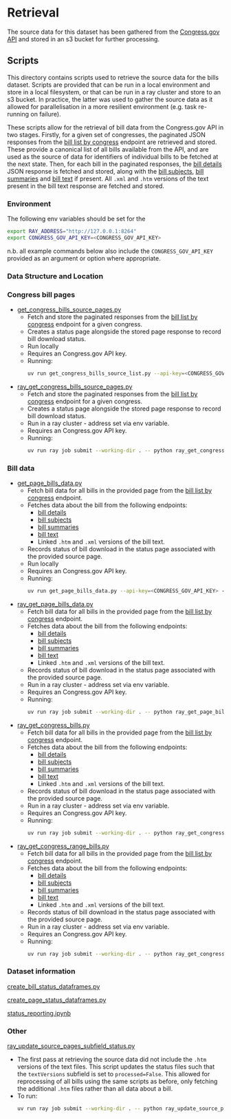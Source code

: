 # Retrieval 

The source data for this dataset has been gathered from the [Congress.gov API](https://api.congress.gov/) and stored in an s3 bucket for further processing. 


## Scripts

This directory contains scripts used to retrieve the source data for the bills dataset. Scripts are provided that can be run in a local environment and store in a local filesystem, or that can be run in a ray cluster and store to an s3  bucket. In practice, the latter was used to gather the source data as it allowed for parallelisation in a more resilient environment (e.g. task re-running on failure). 

These scripts allow for the retrieval of bill data from the Congress.gov API in two stages. Firstly, for a given set of congresses, the paginated JSON responses from the [bill list by congress](https://api.congress.gov/#/bill/bill_list_by_congress) endpoint are retrieved and stored. These provide a canonical list of all bills available from the API, and are used as the source of data for identifiers of individual bills to be fetched at the next state. Then, for each bill in the paginated responses, the [bill details](https://api.congress.gov/#/bill/bill_details) JSON response is fetched and stored, along with the [bill subjects](https://api.congress.gov/#/bill/bill_subjects), [bill summaries](https://api.congress.gov/#/bill/bill_summaries) and [bill text](https://api.congress.gov/#/bill/bill_text) if present. All `.xml` and `.htm` versions of the text present in the bill text response are fetched and stored. 

### Environment 

The following env variables should be set for the 
```sh
export RAY_ADDRESS="http://127.0.0.1:8264"
export CONGRESS_GOV_API_KEY=<CONGRESS_GOV_API_KEY>
```
n.b. all example commands below also include the `CONGRESS_GOV_API_KEY` provided as an argument or option where appropriate. 

### Data Structure and Location





### Congress bill pages

- [get_congress_bills_source_pages.py](./get_congress_bills_source_pages.py)
  - Fetch and store the paginated responses from the [bill list by congress](https://api.congress.gov/#/bill/bill_list_by_congress) endpoint for a given congress.
  - Creates a status page alongside the stored page response to record bill download status. 
  - Run locally 
  - Requires an Congress.gov API key. 
  - Running: 
    ```sh
    uv run get_congress_bills_source_list.py --api-key=<CONGRESS_GOV_API_KEY> --congress=119
    ```
- [ray_get_congress_bills_source_pages.py](./ray_get_congress_bills_source_pages.py)
  - Fetch and store the paginated responses from the [bill list by congress](https://api.congress.gov/#/bill/bill_list_by_congress) endpoint for a given congress. 
  - Creates a status page alongside the stored page response to record bill download status. 
  - Run in a ray cluster - address set via env variable. 
  - Requires an Congress.gov API key. 
  - Running: 
    ```sh
    uv run ray job submit --working-dir . -- python ray_get_congress_bills_source_pages.py <CONGRESS_GOV_API_KEY> --congress=109
      ```

### Bill data

- [get_page_bills_data.py](./get_page_bills_data.py)
    - Fetch bill data for all bills in the provided page from the [bill list by congress](https://api.congress.gov/#/bill/bill_list_by_congress) endpoint. 
    - Fetches data about the bill from the following endpoints: 
        - [bill details](https://api.congress.gov/#/bill/bill_details)
        - [bill subjects](https://api.congress.gov/#/bill/bill_subjects)
        - [bill summaries](https://api.congress.gov/#/bill/bill_summaries)
        - [bill text](https://api.congress.gov/#/bill/bill_text) 
        - Linked `.htm` and `.xml` versions of the bill text. 
    - Records status of bill download in the status page associated with the provided source page. 
    - Run locally 
    - Requires an Congress.gov API key. 
    - Running: 
      ```sh
      uv run get_page_bills_data.py --api-key=<CONGRESS_GOV_API_KEY> --source-path=../local_data/bills/source_list/110_0.json
      ```
- [ray_get_page_bills_data.py](./ray_get_page_bills_data.py)
  - Fetch bill data for all bills in the provided page from the [bill list by congress](https://api.congress.gov/#/bill/bill_list_by_congress) endpoint. 
  - Fetches data about the bill from the following endpoints: 
      - [bill details](https://api.congress.gov/#/bill/bill_details)
      - [bill subjects](https://api.congress.gov/#/bill/bill_subjects)
      - [bill summaries](https://api.congress.gov/#/bill/bill_summaries)
      - [bill text](https://api.congress.gov/#/bill/bill_text) 
      - Linked `.htm` and `.xml` versions of the bill text. 
  - Records status of bill download in the status page associated with the provided source page. 
  - Run in a ray cluster - address set via env variable. 
  - Requires an Congress.gov API key. 
  - Running: 
    ```sh
    uv run ray job submit --working-dir . -- python ray_get_page_bills_data.py <CONGRESS_GOV_API_KEY> --source-file=s3://loc-responsible-datasets-source-data/01_bills/source_pages/110_500.json
    ```
- [ray_get_congress_bills.py](./ray_get_congress_bills.py)
  - Fetch bill data for all bills in the provided page from the [bill list by congress](https://api.congress.gov/#/bill/bill_list_by_congress) endpoint. 
  - Fetches data about the bill from the following endpoints: 
      - [bill details](https://api.congress.gov/#/bill/bill_details)
      - [bill subjects](https://api.congress.gov/#/bill/bill_subjects)
      - [bill summaries](https://api.congress.gov/#/bill/bill_summaries)
      - [bill text](https://api.congress.gov/#/bill/bill_text) 
      - Linked `.htm` and `.xml` versions of the bill text. 
  - Records status of bill download in the status page associated with the provided source page. 
  - Run in a ray cluster - address set via env variable. 
  - Requires an Congress.gov API key. 
  - Running: 
    ```sh 
    uv run ray job submit --working-dir . -- python ray_get_congress_bills.py <CONGRESS_GOV_API_KEY> --congress=112
    ```
- [ray_get_congress_range_bills.py](./ray_get_congress_range_bills.py)
  - Fetch bill data for all bills in the provided page from the [bill list by congress](https://api.congress.gov/#/bill/bill_list_by_congress) endpoint. 
  - Fetches data about the bill from the following endpoints: 
      - [bill details](https://api.congress.gov/#/bill/bill_details)
      - [bill subjects](https://api.congress.gov/#/bill/bill_subjects)
      - [bill summaries](https://api.congress.gov/#/bill/bill_summaries)
      - [bill text](https://api.congress.gov/#/bill/bill_text) 
      - Linked `.htm` and `.xml` versions of the bill text. 
  - Records status of bill download in the status page associated with the provided source page. 
  - Run in a ray cluster - address set via env variable. 
  - Requires an Congress.gov API key. 
  - Running: 
    ```sh
    uv run ray job submit --working-dir . -- python ray_get_congress_range_bills.py <CONGRESS_GOV_API_KEY> --start=110 --end=118
    ```

### Dataset information 
[create_bill_status_dataframes.py](./create_bill_status_dataframes.py)

[create_page_status_dataframes.py](./create_page_status_dataframes.py)

[status_reporting.ipynb](./status_reporting.ipynb)

### Other

[ray_update_source_pages_subfield_status.py](./ray_update_source_pages_subfield_status.py)
- The first pass at retrieving the source data did not include the `.htm` versions of the text files. This script updates the status files such that the `textVersions` subfield is set to `processed=False`. This allowed for reprocessing of all bills using the same scripts as before, only fetching the additional `.htm` files rather than all data about a bill. 
- To run: 
  ```sh 
  uv run ray job submit --working-dir . -- python ray_update_source_pages_subfield_status.py --congress=102
  ```


